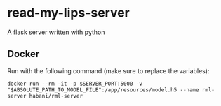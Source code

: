 # read-my-lips-server

A flask server written with python 

## Docker

Run with the following command (make sure to replace the variables):

`docker run --rm -it -p $SERVER_PORT:5000 -v "$ABSOLUTE_PATH_TO_MODEL_FILE":/app/resources/model.h5 --name rml-server habani/rml-server`